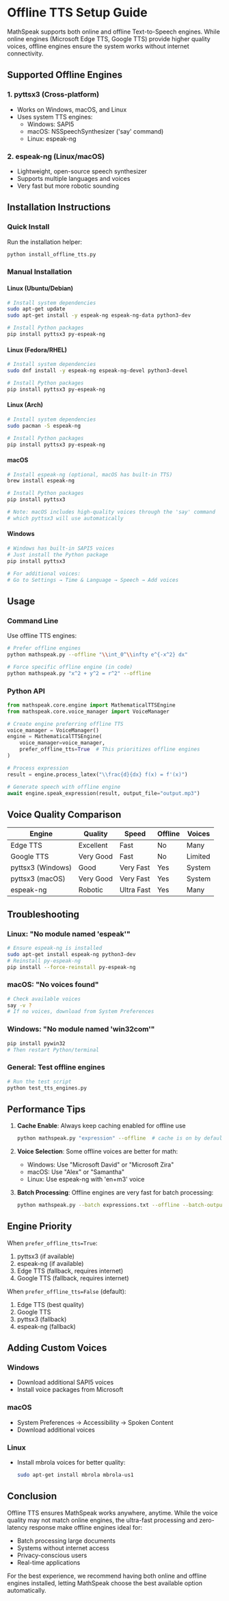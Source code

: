 # Offline TTS Setup Guide

MathSpeak supports both online and offline Text-to-Speech engines. While online engines (Microsoft Edge TTS, Google TTS) provide higher quality voices, offline engines ensure the system works without internet connectivity.

## Supported Offline Engines

### 1. **pyttsx3** (Cross-platform)
- Works on Windows, macOS, and Linux
- Uses system TTS engines:
  - Windows: SAPI5
  - macOS: NSSpeechSynthesizer ('say' command)
  - Linux: espeak-ng

### 2. **espeak-ng** (Linux/macOS)
- Lightweight, open-source speech synthesizer
- Supports multiple languages and voices
- Very fast but more robotic sounding

## Installation Instructions

### Quick Install

Run the installation helper:
```bash
python install_offline_tts.py
```

### Manual Installation

#### Linux (Ubuntu/Debian)
```bash
# Install system dependencies
sudo apt-get update
sudo apt-get install -y espeak-ng espeak-ng-data python3-dev

# Install Python packages
pip install pyttsx3 py-espeak-ng
```

#### Linux (Fedora/RHEL)
```bash
# Install system dependencies
sudo dnf install -y espeak-ng espeak-ng-devel python3-devel

# Install Python packages
pip install pyttsx3 py-espeak-ng
```

#### Linux (Arch)
```bash
# Install system dependencies
sudo pacman -S espeak-ng

# Install Python packages
pip install pyttsx3 py-espeak-ng
```

#### macOS
```bash
# Install espeak-ng (optional, macOS has built-in TTS)
brew install espeak-ng

# Install Python packages
pip install pyttsx3

# Note: macOS includes high-quality voices through the 'say' command
# which pyttsx3 will use automatically
```

#### Windows
```bash
# Windows has built-in SAPI5 voices
# Just install the Python package
pip install pyttsx3

# For additional voices:
# Go to Settings → Time & Language → Speech → Add voices
```

## Usage

### Command Line

Use offline TTS engines:
```bash
# Prefer offline engines
python mathspeak.py --offline "\\int_0^\\infty e^{-x^2} dx"

# Force specific offline engine (in code)
python mathspeak.py "x^2 + y^2 = r^2" --offline
```

### Python API

```python
from mathspeak.core.engine import MathematicalTTSEngine
from mathspeak.core.voice_manager import VoiceManager

# Create engine preferring offline TTS
voice_manager = VoiceManager()
engine = MathematicalTTSEngine(
    voice_manager=voice_manager,
    prefer_offline_tts=True  # This prioritizes offline engines
)

# Process expression
result = engine.process_latex("\\frac{d}{dx} f(x) = f'(x)")

# Generate speech with offline engine
await engine.speak_expression(result, output_file="output.mp3")
```

## Voice Quality Comparison

| Engine | Quality | Speed | Offline | Voices |
|--------|---------|-------|---------|---------|
| Edge TTS | Excellent | Fast | No | Many |
| Google TTS | Very Good | Fast | No | Limited |
| pyttsx3 (Windows) | Good | Very Fast | Yes | System |
| pyttsx3 (macOS) | Very Good | Very Fast | Yes | System |
| espeak-ng | Robotic | Ultra Fast | Yes | Many |

## Troubleshooting

### Linux: "No module named 'espeak'"
```bash
# Ensure espeak-ng is installed
sudo apt-get install espeak-ng python3-dev
# Reinstall py-espeak-ng
pip install --force-reinstall py-espeak-ng
```

### macOS: "No voices found"
```bash
# Check available voices
say -v ?
# If no voices, download from System Preferences
```

### Windows: "No module named 'win32com'"
```bash
pip install pywin32
# Then restart Python/terminal
```

### General: Test offline engines
```bash
# Run the test script
python test_tts_engines.py
```

## Performance Tips

1. **Cache Enable**: Always keep caching enabled for offline use
   ```bash
   python mathspeak.py "expression" --offline  # cache is on by default
   ```

2. **Voice Selection**: Some offline voices are better for math:
   - Windows: Use "Microsoft David" or "Microsoft Zira"
   - macOS: Use "Alex" or "Samantha"
   - Linux: Use espeak-ng with 'en+m3' voice

3. **Batch Processing**: Offline engines are very fast for batch processing:
   ```bash
   python mathspeak.py --batch expressions.txt --offline --batch-output ./output/
   ```

## Engine Priority

When `prefer_offline_tts=True`:
1. pyttsx3 (if available)
2. espeak-ng (if available)
3. Edge TTS (fallback, requires internet)
4. Google TTS (fallback, requires internet)

When `prefer_offline_tts=False` (default):
1. Edge TTS (best quality)
2. Google TTS
3. pyttsx3 (fallback)
4. espeak-ng (fallback)

## Adding Custom Voices

### Windows
- Download additional SAPI5 voices
- Install voice packages from Microsoft

### macOS
- System Preferences → Accessibility → Spoken Content
- Download additional voices

### Linux
- Install mbrola voices for better quality:
  ```bash
  sudo apt-get install mbrola mbrola-us1
  ```

## Conclusion

Offline TTS ensures MathSpeak works anywhere, anytime. While the voice quality may not match online engines, the ultra-fast processing and zero-latency response make offline engines ideal for:
- Batch processing large documents
- Systems without internet access  
- Privacy-conscious users
- Real-time applications

For the best experience, we recommend having both online and offline engines installed, letting MathSpeak choose the best available option automatically.